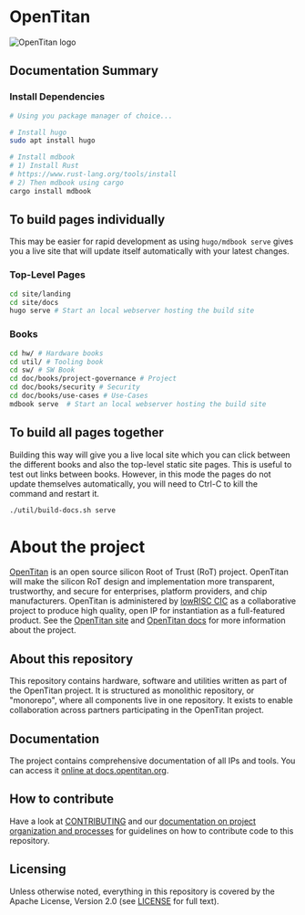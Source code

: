 # OpenTitan

![OpenTitan logo](https://docs.opentitan.org/doc/opentitan-logo.png)

## Documentation Summary

### Install Dependencies
```sh
# Using you package manager of choice...

# Install hugo
sudo apt install hugo

# Install mdbook
# 1) Install Rust
# https://www.rust-lang.org/tools/install
# 2) Then mdbook using cargo
cargo install mdbook
```

## To build pages individually
This may be easier for rapid development as using `hugo/mdbook serve` gives you a live site that will update itself automatically with your latest changes.

### Top-Level Pages
```sh
cd site/landing
cd site/docs
hugo serve # Start an local webserver hosting the build site
```
### Books
```sh
cd hw/ # Hardware books
cd util/ # Tooling book
cd sw/ # SW Book
cd doc/books/project-governance # Project
cd doc/books/security # Security
cd doc/books/use-cases # Use-Cases
mdbook serve  # Start an local webserver hosting the build site
```

## To build all pages together
Building this way will give you a live local site which you can click between the different books and also the top-level static site pages. This is useful to test out links between books. However, in this mode the pages do not update themselves automatically, you will need to Ctrl-C to kill the command and restart it.

```sh
./util/build-docs.sh serve
```

# About the project

[OpenTitan](https://opentitan.org) is an open source silicon Root of Trust
(RoT) project.  OpenTitan will make the silicon RoT design and implementation
more transparent, trustworthy, and secure for enterprises, platform providers,
and chip manufacturers.  OpenTitan is administered by [lowRISC
CIC](https://www.lowrisc.org) as a collaborative project to produce high
quality, open IP for instantiation as a full-featured product. See the
[OpenTitan site](https://opentitan.org/) and [OpenTitan
docs](https://docs.opentitan.org) for more information about the project.

## About this repository

This repository contains hardware, software and utilities written as part of the
OpenTitan project. It is structured as monolithic repository, or "monorepo",
where all components live in one repository. It exists to enable collaboration
across partners participating in the OpenTitan project.

## Documentation

The project contains comprehensive documentation of all IPs and tools. You can
access it [online at docs.opentitan.org](https://docs.opentitan.org/).

## How to contribute

Have a look at [CONTRIBUTING](https://github.com/lowRISC/opentitan/blob/master/CONTRIBUTING.md) and our [documentation on
project organization and processes](https://docs.opentitan.org/doc/project/)
for guidelines on how to contribute code to this repository.

## Licensing

Unless otherwise noted, everything in this repository is covered by the Apache
License, Version 2.0 (see [LICENSE](https://github.com/lowRISC/opentitan/blob/master/LICENSE) for full text).

